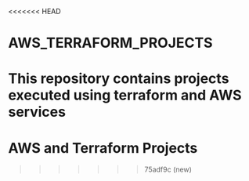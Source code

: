 <<<<<<< HEAD
# AWS_TERRAFORM_PROJECTS
This repository contains projects executed using terraform and AWS services 
=======
# AWS and Terraform Projects 
>>>>>>> 75adf9c (new)
